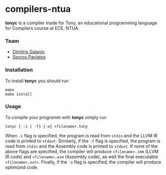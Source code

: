 # compilers-ntua
**tonyc** is a compiler made for Tony, an educational programming language for Compilers course at ECE, NTUA.

### Team
 * [Dimitris Galanis](https://github.com/DominusTea)
 * [Spyros Pavlatos](https://github.com/spyrospav)

### Installation

To install **tonyc** you should run 

```
make
make install
```

### Usage

To compile your programm with **tonyc** simply run 

```
tonyc { -i | -f} {-o} <filename>.tony
```

When `-i` flag is specified, the program is read from `stdin` and the LLVM IR code is printed to `stdout`. Similarly, if the `-f` flag is specified, the program is read from `stdin` and the Assembly code is printed to `stdout`. If none of the above flags are specified, the compiler will produce `<filename>.imm` (LLVM IR code) and `<filename>.asm` (Assembly code), as well the final executable `<filename>.out>`. Finally, if the `-o` flag is specified, the compiler will produce optimized code.
